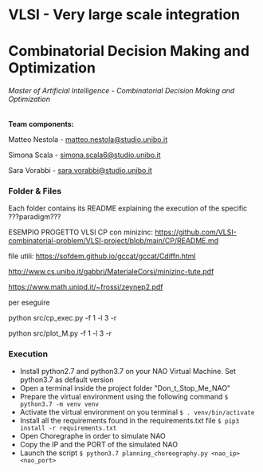 
# VLSI - Very large scale integration
# Combinatorial Decision Making and Optimization
###### Master of Artificial Intelligence - Combinatorial Decision Making and Optimization


**Team components:**

Matteo Nestola - matteo.nestola@studio.unibo.it

Simona Scala - simona.scala6@studio.unibo.it

Sara Vorabbi - sara.vorabbi@studio.unibo.it


### Folder & Files
Each folder contains its README explaining the execution of the specific ???paradigm??? 



ESEMPIO PROGETTO VLSI CP con minizinc:
https://github.com/VLSI-combinatorial-problem/VLSI-project/blob/main/CP/README.md 

file utili: https://sofdem.github.io/gccat/gccat/Cdiffn.html

http://www.cs.unibo.it/gabbri/MaterialeCorsi/minizinc-tute.pdf

https://www.math.unipd.it/~frossi/zeynep2.pdf

per eseguire

python src/cp_exec.py -f 1 -l 3 -r

python src/plot_M.py -f 1 -l 3 -r





### Execution
- Install python2.7 and python3.7 on your NAO Virtual Machine. Set python3.7 as default version
- Open a terminal inside the project folder "Don_t_Stop_Me_NAO" 
- Prepare the virtual environment using the following command
`$ python3.7 -m venv venv `
- Activate the virtual environment on you terminal
`$ . venv/bin/activate`
- Install all the requirements found in the requirements.txt file
`$ pip3 install -r requirements.txt`
- Open Choregraphe in order to simulate NAO
- Copy the IP and the PORT of the simulated NAO
- Launch the script 
`$ python3.7 planning_choreography.py <nao_ip> <nao_port>`

